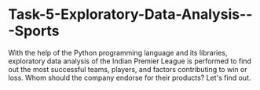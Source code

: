 # Task-5-Exploratory-Data-Analysis---Sports
With the help of the Python programming language and its libraries, exploratory data analysis of the Indian Premier League is performed to find out the most successful teams, players, and factors contributing to win or loss. Whom should the company endorse for their products? Let's find out.

